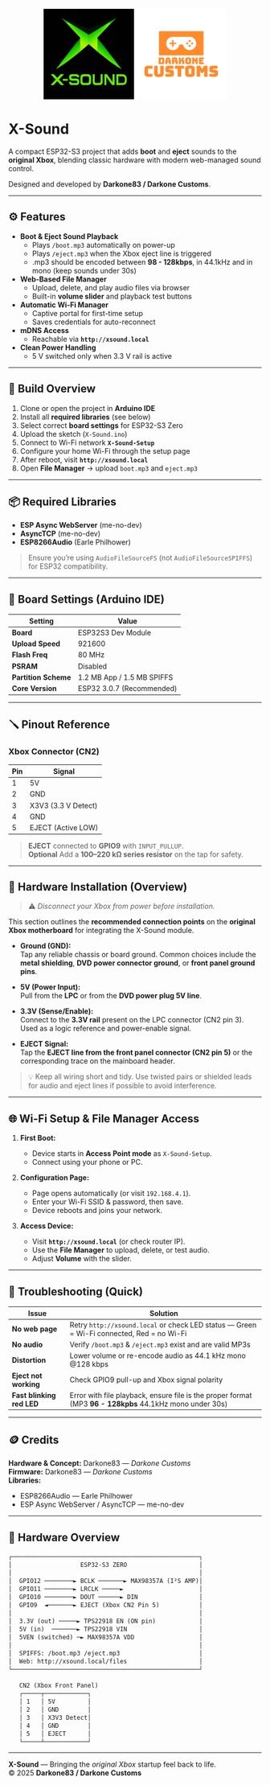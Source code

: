 <p align="center">
  <img src="images/X-Sound.png" width="180"/>
  <img src="images/DC logo.png" width="180"/>
</p>

# X-Sound

A compact ESP32-S3 project that adds **boot** and **eject** sounds to the **original Xbox**, blending classic hardware with modern web-managed sound control.  

Designed and developed by **Darkone83 / Darkone Customs**.

---

## ⚙️ Features

- **Boot & Eject Sound Playback**
  - Plays `/boot.mp3` automatically on power-up  
  - Plays `/eject.mp3` when the Xbox eject line is triggered
  - .mp3 should be encoded between **98 - 128kbps**, in 44.1kHz and in mono (keep sounds under 30s)
- **Web-Based File Manager**
  - Upload, delete, and play audio files via browser  
  - Built-in **volume slider** and playback test buttons
- **Automatic Wi-Fi Manager**
  - Captive portal for first-time setup  
  - Saves credentials for auto-reconnect
- **mDNS Access**
  - Reachable via **`http://xsound.local`**
- **Clean Power Handling**
  - 5 V switched only when 3.3 V rail is active

---

## 🧰 Build Overview

1. Clone or open the project in **Arduino IDE**
2. Install all **required libraries** (see below)
3. Select correct **board settings** for ESP32-S3 Zero
4. Upload the sketch (`X-Sound.ino`)
5. Connect to Wi-Fi network **`X-Sound-Setup`**
6. Configure your home Wi-Fi through the setup page
7. After reboot, visit **`http://xsound.local`**
8. Open **File Manager** → upload `boot.mp3` and `eject.mp3`

---

## 📦 Required Libraries

- **ESP Async WebServer** (me-no-dev)  
- **AsyncTCP** (me-no-dev)  
- **ESP8266Audio** (Earle Philhower)  

> Ensure you’re using `AudioFileSourceFS` (not `AudioFileSourceSPIFFS`) for ESP32 compatibility.

---

## 🧩 Board Settings (Arduino IDE)

| Setting | Value |
|----------|-------|
| **Board** | ESP32S3 Dev Module |
| **Upload Speed** | 921600 |
| **Flash Freq** | 80 MHz |
| **PSRAM** | Disabled |
| **Partition Scheme** | 1.2 MB App / 1.5 MB SPIFFS |
| **Core Version** | ESP32 3.0.7 (Recommended) |

---

## 🪛 Pinout Reference

### Xbox Connector (CN2)
| Pin | Signal |
|------|--------|
| 1 | 5V |
| 2 | GND |
| 3 | X3V3 (3.3 V Detect) |
| 4 | GND |
| 5 | EJECT (Active LOW) |

> **EJECT** connected to **GPIO9** with `INPUT_PULLUP`.  
> **Optional** Add a **100–220 kΩ series resistor** on the tap for safety.

---

## 🧷 Hardware Installation (Overview)

> ⚠️ *Disconnect your Xbox from power before installation.*

This section outlines the **recommended connection points** on the **original Xbox motherboard** for integrating the X-Sound module.

- **Ground (GND):**  
  Tap any reliable chassis or board ground. Common choices include the **metal shielding**, **DVD power connector ground**, or **front panel ground pins**.

- **5V (Power Input):**  
  Pull from the **LPC** or from the **DVD power plug 5V line**.  

- **3.3V (Sense/Enable):**  
  Connect to the **3.3V rail** present on the LPC connector (CN2 pin 3).  
  Used as a logic reference and power-enable signal.

- **EJECT Signal:**  
  Tap the **EJECT line from the front panel connector (CN2 pin 5)** or the corresponding trace on the mainboard header. 

> 💡 Keep all wiring short and tidy. Use twisted pairs or shielded leads for audio and eject lines if possible to avoid interference.

---

## 🌐 Wi-Fi Setup & File Manager Access

1. **First Boot:**  
   - Device starts in **Access Point mode** as `X-Sound-Setup`.  
   - Connect using your phone or PC.

2. **Configuration Page:**  
   - Page opens automatically (or visit `192.168.4.1`).  
   - Enter your Wi-Fi SSID & password, then save.  
   - Device reboots and joins your network.

3. **Access Device:**  
   - Visit **`http://xsound.local`** (or check router IP).  
   - Use the **File Manager** to upload, delete, or test audio.  
   - Adjust **Volume** with the slider.

---

## 🔧 Troubleshooting (Quick)

| Issue | Solution |
|-------|-----------|
| **No web page** | Retry `http://xsound.local` or check LED status — Green = Wi-Fi connected, Red = no Wi-Fi |
| **No audio** | Verify `/boot.mp3` & `/eject.mp3` exist and are valid MP3s |
| **Distortion** | Lower volume or re-encode audio as 44.1 kHz mono @128 kbps |
| **Eject not working** | Check GPIO9 pull-up and Xbox signal polarity |
| **Fast blinking red LED** | Error with file playback, ensure file is the proper format (MP3 **96 - 128kpbs** 44.1kHz mono under 30s) |

---

## 🪙 Credits

**Hardware & Concept:** Darkone83 — *Darkone Customs*  
**Firmware:** Darkone83 — *Darkone Customs*  
**Libraries:**  
- ESP8266Audio — Earle Philhower  
- ESP Async WebServer / AsyncTCP — me-no-dev  

---

## 🧭 Hardware Overview

```
┌────────────────────────────────────────────────────┐
│                   ESP32-S3 ZERO                    │
│                                                    │
│  GPIO12 ────────► BCLK ───────► MAX98357A (I²S AMP)│
│  GPIO11 ────────► LRCLK ─────►                     │
│  GPIO10 ────────► DOUT ──────► DIN                 │
│  GPIO9  ◄───────► EJECT (Xbox CN2 Pin 5)           │
│                                                    │
│  3.3V (out) ─────► TPS22918 EN (ON pin)            │
│  5V (in)  ───────► TPS22918 VIN                    │
│  5VEN (switched) ─► MAX98357A VDD                  │
│                                                    │
│  SPIFFS: /boot.mp3 /eject.mp3                      │
│  Web: http://xsound.local/files                    │
└────────────────────────────────────────────────────┘

   CN2 (Xbox Front Panel)
   ┌─────┬────────────┐
   │ 1   │ 5V         │
   │ 2   │ GND        │
   │ 3   │ X3V3 Detect│
   │ 4   │ GND        │
   │ 5   │ EJECT      │
   └─────┴────────────┘
```

---

**X-Sound** — Bringing the *original Xbox* startup feel back to life.  
© 2025 **Darkone83 / Darkone Customs**
